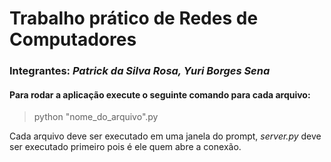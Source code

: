 # Trabalho prático de Redes de Computadores

### Integrantes: *Patrick da Silva Rosa, Yuri Borges Sena*

#### Para rodar a aplicação execute o seguinte comando para cada arquivo:
> python "nome_do_arquivo".py


Cada arquivo deve ser executado em uma janela do prompt, *server.py* deve ser executado primeiro pois é ele quem abre a conexão.